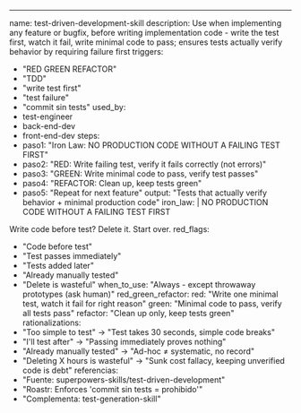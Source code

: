 ---
name: test-driven-development-skill
description: Use when implementing any feature or bugfix, before writing implementation code - write the test first, watch it fail, write minimal code to pass; ensures tests actually verify behavior by requiring failure first
triggers:
  - "RED GREEN REFACTOR"
  - "TDD"
  - "write test first"
  - "test failure"
  - "commit sin tests"
used_by:
  - test-engineer
  - back-end-dev
  - front-end-dev
steps:
  - paso1: "Iron Law: NO PRODUCTION CODE WITHOUT A FAILING TEST FIRST"
  - paso2: "RED: Write failing test, verify it fails correctly (not errors)"
  - paso3: "GREEN: Write minimal code to pass, verify test passes"
  - paso4: "REFACTOR: Clean up, keep tests green"
  - paso5: "Repeat for next feature"
output: "Tests that actually verify behavior + minimal production code"
iron_law: |
  NO PRODUCTION CODE WITHOUT A FAILING TEST FIRST
  
  Write code before test? Delete it. Start over.
red_flags:
  - "Code before test"
  - "Test passes immediately"
  - "Tests added later"
  - "Already manually tested"
  - "Delete is wasteful"
when_to_use: "Always - except throwaway prototypes (ask human)"
red_green_refactor:
  red: "Write one minimal test, watch it fail for right reason"
  green: "Minimal code to pass, verify all tests pass"
  refactor: "Clean up only, keep tests green"
rationalizations:
  - "Too simple to test" → "Test takes 30 seconds, simple code breaks"
  - "I'll test after" → "Passing immediately proves nothing"
  - "Already manually tested" → "Ad-hoc ≠ systematic, no record"
  - "Deleting X hours is wasteful" → "Sunk cost fallacy, keeping unverified code is debt"
referencias:
  - "Fuente: superpowers-skills/test-driven-development"
  - "Roastr: Enforces 'commit sin tests = prohibido'"
  - "Complementa: test-generation-skill"

